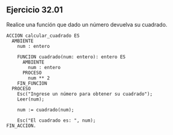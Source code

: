 ## Ejercicio 32.01
Realice una función que dado un número devuelva su cuadrado.

```
ACCION calcular_cuadrado ES
  AMBIENTE
    num : entero

    FUNCION cuadrado(num: entero): entero ES
      AMBIENTE
        num : entero
      PROCESO
        num ** 2
    FIN_FUNCION
  PROCESO
    Esc("Ingrese un número para obtener su cuadrado");
    Leer(num);

    num := cuadrado(num);

    Esc("El cuadrado es: ", num);
FIN_ACCION.
```
